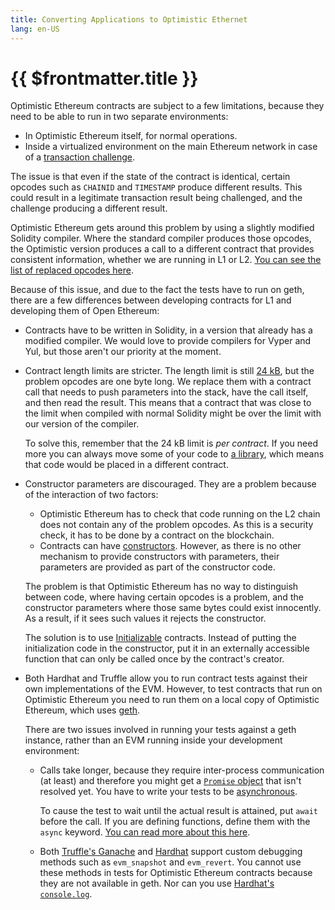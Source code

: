 ```yaml
---
title: Converting Applications to Optimistic Ethernet
lang: en-US
---
```


# {{ $frontmatter.title }}

Optimistic Ethereum contracts are subject to a few limitations, because they need to
be able to run in two separate environments:

- In Optimistic Ethereum itself, for normal operations.
- Inside a virtualized environment on the main Ethereum network in case of a
  [transaction challenge](/docs/protocol/protocol.html#transaction-challenge-contracts).

The issue is that even if the state of the contract is identical, certain 
opcodes such as `CHAINID` and `TIMESTAMP` produce different results. This could
result in a legitimate transaction result being challenged, and the challenge producing
a different result.

Optimistic Ethereum gets around this problem by using a slightly modified Solidity
compiler. Where the standard compiler produces those opcodes, the Optimistic version
produces a call to a different contract that provides consistent information, whether
we are running in L1 or L2. [You can see the list of replaced opcodes 
here](https://community.optimism.io/docs/protocol/evm-comparison.html#replaced-opcodes). 

Because of this issue, and due to the fact the tests have to run on geth, there are a 
few differences between developing contracts for L1 and developing them of Open Ethereum:

-  Contracts have to be written in Solidity, in a version that already has a modified
   compiler. We would love to provide compilers for
   Vyper and Yul, but those aren't our priority at the moment.

-  Contract length limits are stricter. The length limit is still 
   [24 kB](https://github.com/ethereum/EIPs/blob/master/EIPS/eip-170.md), but
   the problem opcodes are one byte long. We replace them with a contract call that 
   needs to push parameters into the stack, have the call itself, and then read the
   result. This means that a contract that was close to the limit when compiled with
   normal Solidity might be over the limit with our version of the compiler. 

   To solve this, remember that the 24 kB limit is *per contract*. If you need more you can always move some of your code to 
   [a library](https://docs.soliditylang.org/en/v0.8.6/contracts.html#libraries),
   which means that code would be placed in a different contract. 
   
-  Constructor parameters are discouraged. They are a problem because of the 
   interaction of two factors:
   - Optimistic Ethereum has to check that code running on the L2 chain
     does not contain any of the problem opcodes. As this is a security check, it
     has to be done by a contract on the blockchain.
   - Contracts can have 
     [constructors](https://docs.soliditylang.org/en/v0.8.6/contracts.html). However, as
     there is no other mechanism to provide constructors with parameters, their 
     parameters are provided as part of the constructor code.
   
   The problem is that Optimistic Ethereum has no way to distinguish between code,
   where having certain opcodes is a problem, and the constructor parameters where
   those same bytes could exist innocently. As a result, if it sees such values it
   rejects the constructor.

   The solution is to use 
   [Initializable](
   https://docs.openzeppelin.com/upgrades-plugins/1.x/writing-upgradeable) contracts. Instead of putting the initialization code in the constructor, put it in an externally
   accessible function that can only be called once by the contract's creator.

-  Both Hardhat and Truffle allow you to run contract tests against their own 
   implementations of the EVM. However, to test contracts that run on Optimistic
   Ethereum you need to run them on a local copy of Optimistic Ethereum, which uses
   [geth](https://geth.ethereum.org/). 
   
   There are two issues involved in running your tests against a geth instance, 
   rather than an EVM running inside your development environment:

   - Calls take longer, because they require inter-process communication (at least) and
     therefore you might get a [`Promise` 
     object](https://www.w3schools.com/js/js_promise.asp) that isn't resolved yet. You
     have to write your tests to be 
     [asynchronous](https://developer.mozilla.org/en-US/docs/Learn/JavaScript/Asynchronous/Concepts).

     To cause the test to wait until the actual result is attained, put `await` before 
     the call. If you are defining functions, define them with the `async` keyword. [You 
     can read more about this here](https://www.w3schools.com/js/js_async.asp). 

   - Both [Truffle's Ganache](https://github.com/trufflesuite/ganache-cli#custom-methods)
     and [Hardhat](https://hardhat.org/hardhat-network/#special-testing-debugging-methods)
     support custom debugging methods such as `evm_snapshot` and `evm_revert`. You 
     cannot use these methods in tests for Optimistic Ethereum contracts because they 
     are not available in geth. Nor can you use [Hardhat's 
     `console.log`](https://hardhat.org/tutorial/debugging-with-hardhat-network.html).